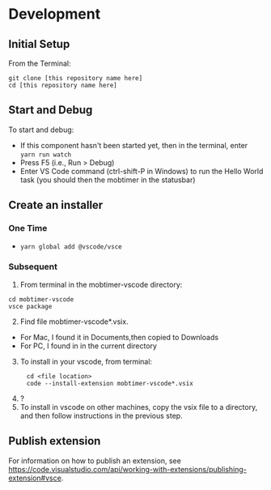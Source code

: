 # Development

## Initial Setup

From the Terminal:

  ```
  git clone [this repository name here]
  cd [this repository name here]
  ```

## Start and Debug

To start and debug:

- If this component hasn't been started yet, then in the terminal, enter `yarn run watch`        
- Press F5 (i.e., Run > Debug)
- Enter VS Code command (ctrl-shift-P in Windows) to run the Hello World task 
  (you should then the mobtimer in the statusbar)

## Create an installer

### One Time
- `yarn global add @vscode/vsce`   

### Subsequent
1. From terminal in the mobtimer-vscode directory: 
```
cd mobtimer-vscode
vsce package
```
2. Find file mobtimer-vscode*.vsix. 
  - For Mac, I found it in Documents,then copied to Downloads
  - For PC, I found in in the current directory
3. To install in your vscode, from terminal: 

```
     cd <file location>
     code --install-extension mobtimer-vscode*.vsix
```
4. ?
5. To install in vscode on other machines, copy the vsix file to a directory, and then follow instructions in the previous step.

## Publish extension

For information on how to publish an extension, see https://code.visualstudio.com/api/working-with-extensions/publishing-extension#vsce.

